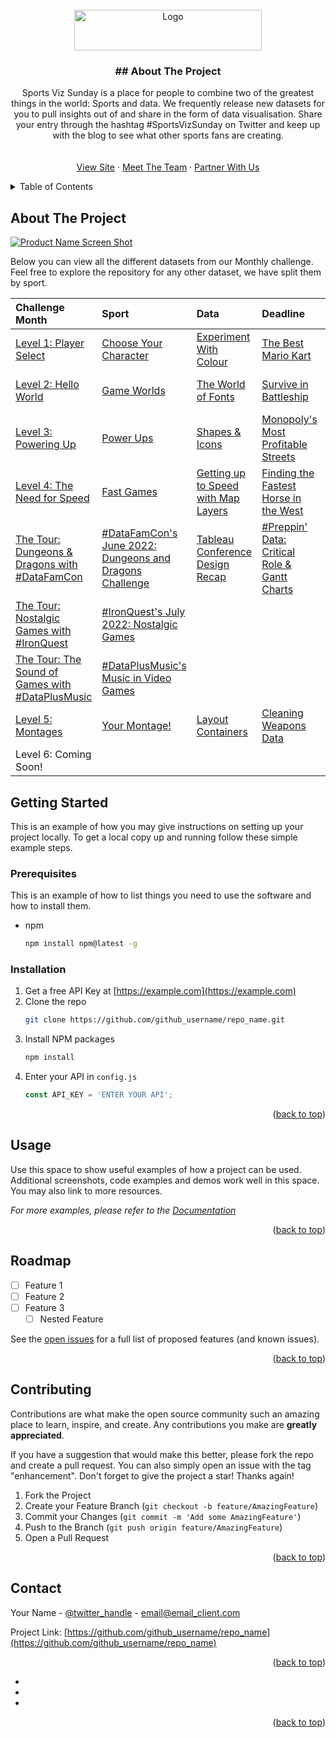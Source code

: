 <!-- PROJECT SHIELDS -->
<!--
*** I'm using markdown "reference style" links for readability.
*** Reference links are enclosed in brackets [ ] instead of parentheses ( ).
*** See the bottom of this document for the declaration of the reference variables
*** for contributors-url, forks-url, etc. This is an optional, concise syntax you may use.
*** https://www.markdownguide.org/basic-syntax/#reference-style-links
-->

<!-- 
[![Contributors][contributors-shield]][contributors-url]
[![Forks][forks-shield]][forks-url]
[![Stargazers][stars-shield]][stars-url]
[![Issues][issues-shield]][issues-url]
[![MIT License][license-shield]][license-url]
[![LinkedIn][linkedin-shield]][linkedin-url]
-->

<!-- PROJECT LOGO -->
<br />
<div align="center">
  <a href="https://static.wixstatic.com/media/2c78af_66758cbe3b4941be9dcf96210b19c35f~mv2.png/v1/crop/x_187,y_399,w_703,h_171/fill/w_255,h_62,al_c,q_85,usm_0.66_1.00_0.01,enc_auto/SportsVizSunday-1%20(1).png">
    <img src="https://static.wixstatic.com/media/2c78af_66758cbe3b4941be9dcf96210b19c35f~mv2.png/v1/crop/x_187,y_399,w_703,h_171/fill/w_255,h_62,al_c,q_85,usm_0.66_1.00_0.01,enc_auto/SportsVizSunday-1%20(1).png" alt="Logo" width="300" height="65">
  </a>

<h3 align="center">## About The Project</h3>

  <p align="center">
    Sports Viz Sunday is a place for people to combine two of the greatest things in the world: Sports and data.
    We frequently release new datasets for you to pull insights out of and share in the form of data visualisation.
    Share your entry through the hashtag #SportsVizSunday on Twitter and keep up with the blog to see what other sports fans are creating. 
    <br />
    <br />
    <br />
    <a href="https://www.sportsvizsunday.com/">View Site</a>
    ·
    <a href="https://www.sportsvizsunday.com/team">Meet The Team</a>
    ·
    <a href="https://twitter.com/_CJMayes">Partner With Us</a>
  </p>
</div>



<!-- TABLE OF CONTENTS -->
<details>
  <summary>Table of Contents</summary>
  <ol>
    <li>
      <a href="#about-the-project">About The Project</a>
      <ul>
        <li><a href="#built-with">Built With</a></li>
      </ul>
    </li>
    <li>
      <a href="#getting-started">Getting Started</a>
      <ul>
        <li><a href="#prerequisites">Prerequisites</a></li>
        <li><a href="#installation">Installation</a></li>
      </ul>
    </li>
    <li><a href="#usage">Usage</a></li>
    <li><a href="#roadmap">Roadmap</a></li>
    <li><a href="#contributing">Contributing</a></li>
    <li><a href="#license">License</a></li>
    <li><a href="#contact">Contact</a></li>
    <li><a href="#acknowledgments">Acknowledgments</a></li>
  </ol>
</details>



<!-- ABOUT THE PROJECT -->
## About The Project

[![Product Name Screen Shot][product-screenshot]](https://example.com)

Below you can view all the different datasets from our Monthly challenge. Feel free to explore the repository for any other dataset, we have split them by sport.

|Challenge Month|Sport|Data|Deadline|References|Roundup|
|:----|:---------|:---------|:---------|:---------|:---------|
|[Level 1: Player Select](https://github.com/wjsutton/games_night_viz/blob/main/challenges/1_player_select.md) |[Choose Your Character](https://github.com/wjsutton/games_night_viz/blob/main/challenges/1_player_select.md#data-visualisation-challenge)|[Experiment With Colour](https://github.com/wjsutton/games_night_viz/blob/main/challenges/1_player_select.md#visual-design-challenge-colour)|[The Best Mario Kart](https://github.com/wjsutton/games_night_viz/blob/main/challenges/1_player_select.md#data-preparation-challenge-the-best-mario-kart)|31st December 2021|[Level 1](https://github.com/wjsutton/games_night_viz/blob/main/challenges/1_player_select/roundup/level_1_roundup.md)|
|[Level 2: Hello World](https://github.com/wjsutton/games_night_viz/blob/main/challenges/2_hello_world.md) |[Game Worlds](https://github.com/wjsutton/games_night_viz/blob/main/challenges/2_hello_world.md#data-visualisation-challenge)|[The World of Fonts](https://github.com/wjsutton/games_night_viz/blob/main/challenges/2_hello_world.md#visual-design-challenge-font)|[Survive in Battleship](https://github.com/wjsutton/games_night_viz/blob/main/challenges/2_hello_world.md#data-preparation-challenge-cliam-brown-sunk-my-battleship)|13th Febuary 2022|[Level 2](https://github.com/wjsutton/games_night_viz/blob/main/challenges/2_hello_world/roundup/level_2_roundup.md)|
|[Level 3: Powering Up](https://github.com/wjsutton/games_night_viz/blob/main/challenges/3_powering_up.md) | [Power Ups](https://github.com/wjsutton/games_night_viz/blob/main/challenges/3_powering_up.md#data-visualisation-challenge) | [Shapes & Icons](https://github.com/wjsutton/games_night_viz/blob/main/challenges/3_powering_up.md#visual-design-challenge-shapes-and-icons) | [Monopoly's Most Profitable Streets](https://github.com/wjsutton/games_night_viz/blob/main/challenges/3_powering_up.md#data-preparation-challenge-monopolys-most-profitable-streets) |31st March 2022|[Level 3](https://github.com/wjsutton/games_night_viz/blob/main/challenges/3_powering_up/roundup/level_3_roundup.md)|
|[Level 4: The Need for Speed](https://github.com/wjsutton/games_night_viz/blob/main/challenges/4_the_need_for_speed.md) | [Fast Games](https://github.com/wjsutton/games_night_viz/blob/main/challenges/4_the_need_for_speed.md#data-visualisation-challenge)| [Getting up to Speed with Map Layers](https://github.com/wjsutton/games_night_viz/blob/main/challenges/4_the_need_for_speed.md#visual-design-challenge-map-layers) | [Finding the Fastest Horse in the West](https://github.com/wjsutton/games_night_viz/blob/main/challenges/4_the_need_for_speed.md#data-preparation-challenge-finding-the-fastest-horse-in-the-west) |31st May 2022|[Level 4](https://github.com/wjsutton/games_night_viz/blob/main/challenges/4_the_need_for_speed/roundup/level_4_roundup.md)|
|[The Tour: Dungeons & Dragons with #DataFamCon](https://github.com/wjsutton/games_night_viz/blob/main/challenges/gnv_tour1_dnd_datafamcon.md) | [#DataFamCon's June 2022: Dungeons and Dragons Challenge](https://medium.com/@datafamcon/bf187094932e) | [Tableau Conference Design Recap](https://github.com/wjsutton/games_night_viz/blob/main/challenges/gnv_tour1_dnd_datafamcon.md#visual-design-challenge-tableau-conference-edition) | [#Preppin' Data: Critical Role & Gantt Charts](https://preppindata.blogspot.com/2022/06/2022-week-22-dungeons-dragons-critical.html) |30th June 2022|
|[The Tour: Nostalgic Games with #IronQuest](https://github.com/wjsutton/games_night_viz/blob/main/challenges/gnv_tour2_nostalgia_ironquest.md) | [#IronQuest's July 2022: Nostalgic Games](https://sarahlovesdata.co.uk/2022/07/01/iron-quest-nostalgic-games/) |  |  |31st July 2022|
|[The Tour: The Sound of Games with #DataPlusMusic](https://github.com/wjsutton/games_night_viz/blob/main/challenges/gnv_tour3_dataplusmusic.md) | [#DataPlusMusic's Music in Video Games](https://www.hipstervizninja.com/blog/video-games/?utm_source=rss&utm_medium=rss&utm_campaign=video-games) |  |  |31st August 2022|
|[Level 5: Montages](https://github.com/wjsutton/games_night_viz/blob/main/challenges/5_montages.md) | [Your Montage!](https://github.com/wjsutton/games_night_viz/blob/main/challenges/5_montages.md#data-visualisation-challenge) | [Layout Containers](https://github.com/wjsutton/games_night_viz/blob/main/challenges/5_montages.md#visual-design-challenge-layout-containers) | [Cleaning Weapons Data](https://github.com/wjsutton/games_night_viz/blob/main/challenges/5_montages.md#data-preparation-challenge-cleaning-weapons-data) |16th October 2022 | |
|Level 6: Coming Soon! | | | |???|

<!-- GETTING STARTED -->
## Getting Started

This is an example of how you may give instructions on setting up your project locally.
To get a local copy up and running follow these simple example steps.

### Prerequisites

This is an example of how to list things you need to use the software and how to install them.
* npm
  ```sh
  npm install npm@latest -g
  ```

### Installation

1. Get a free API Key at [https://example.com](https://example.com)
2. Clone the repo
   ```sh
   git clone https://github.com/github_username/repo_name.git
   ```
3. Install NPM packages
   ```sh
   npm install
   ```
4. Enter your API in `config.js`
   ```js
   const API_KEY = 'ENTER YOUR API';
   ```

<p align="right">(<a href="#readme-top">back to top</a>)</p>



<!-- USAGE EXAMPLES -->
## Usage

Use this space to show useful examples of how a project can be used. Additional screenshots, code examples and demos work well in this space. You may also link to more resources.

_For more examples, please refer to the [Documentation](https://example.com)_

<p align="right">(<a href="#readme-top">back to top</a>)</p>



<!-- ROADMAP -->
## Roadmap

- [ ] Feature 1
- [ ] Feature 2
- [ ] Feature 3
    - [ ] Nested Feature

See the [open issues](https://github.com/github_username/repo_name/issues) for a full list of proposed features (and known issues).

<p align="right">(<a href="#readme-top">back to top</a>)</p>



<!-- CONTRIBUTING -->
## Contributing

Contributions are what make the open source community such an amazing place to learn, inspire, and create. Any contributions you make are **greatly appreciated**.

If you have a suggestion that would make this better, please fork the repo and create a pull request. You can also simply open an issue with the tag "enhancement".
Don't forget to give the project a star! Thanks again!

1. Fork the Project
2. Create your Feature Branch (`git checkout -b feature/AmazingFeature`)
3. Commit your Changes (`git commit -m 'Add some AmazingFeature'`)
4. Push to the Branch (`git push origin feature/AmazingFeature`)
5. Open a Pull Request

<p align="right">(<a href="#readme-top">back to top</a>)</p>

<!-- CONTACT -->
## Contact

Your Name - [@twitter_handle](https://twitter.com/twitter_handle) - email@email_client.com

Project Link: [https://github.com/github_username/repo_name](https://github.com/github_username/repo_name)

<p align="right">(<a href="#readme-top">back to top</a>)</p>


* []()
* []()
* []()

<p align="right">(<a href="#readme-top">back to top</a>)</p>



<!-- MARKDOWN LINKS & IMAGES -->
<!-- https://www.markdownguide.org/basic-syntax/#reference-style-links -->
[contributors-shield]: https://img.shields.io/github/contributors/github_username/repo_name.svg?style=for-the-badge
[contributors-url]: https://github.com/github_username/repo_name/graphs/contributors
[forks-shield]: https://img.shields.io/github/forks/github_username/repo_name.svg?style=for-the-badge
[forks-url]: https://github.com/github_username/repo_name/network/members
[stars-shield]: https://img.shields.io/github/stars/github_username/repo_name.svg?style=for-the-badge
[stars-url]: https://github.com/github_username/repo_name/stargazers
[issues-shield]: https://img.shields.io/github/issues/github_username/repo_name.svg?style=for-the-badge
[issues-url]: https://github.com/github_username/repo_name/issues
[license-shield]: https://img.shields.io/github/license/github_username/repo_name.svg?style=for-the-badge
[license-url]: https://github.com/github_username/repo_name/blob/master/LICENSE.txt
[linkedin-shield]: https://img.shields.io/badge/-LinkedIn-black.svg?style=for-the-badge&logo=linkedin&colorB=555
[linkedin-url]: https://linkedin.com/in/linkedin_username
[product-screenshot]: images/screenshot.png
[Next.js]: https://img.shields.io/badge/next.js-000000?style=for-the-badge&logo=nextdotjs&logoColor=white
[Next-url]: https://nextjs.org/
[React.js]: https://img.shields.io/badge/React-20232A?style=for-the-badge&logo=react&logoColor=61DAFB
[React-url]: https://reactjs.org/
[Vue.js]: https://img.shields.io/badge/Vue.js-35495E?style=for-the-badge&logo=vuedotjs&logoColor=4FC08D
[Vue-url]: https://vuejs.org/
[Angular.io]: https://img.shields.io/badge/Angular-DD0031?style=for-the-badge&logo=angular&logoColor=white
[Angular-url]: https://angular.io/
[Svelte.dev]: https://img.shields.io/badge/Svelte-4A4A55?style=for-the-badge&logo=svelte&logoColor=FF3E00
[Svelte-url]: https://svelte.dev/
[Laravel.com]: https://img.shields.io/badge/Laravel-FF2D20?style=for-the-badge&logo=laravel&logoColor=white
[Laravel-url]: https://laravel.com
[Bootstrap.com]: https://img.shields.io/badge/Bootstrap-563D7C?style=for-the-badge&logo=bootstrap&logoColor=white
[Bootstrap-url]: https://getbootstrap.com
[JQuery.com]: https://img.shields.io/badge/jQuery-0769AD?style=for-the-badge&logo=jquery&logoColor=white
[JQuery-url]: https://jquery.com 
